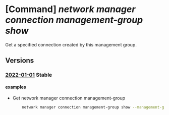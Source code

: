# [Command] _network manager connection management-group show_

Get a specified connection created by this management group.

## Versions

### [2022-01-01](/Resources/mgmt-plane/L3Byb3ZpZGVycy9taWNyb3NvZnQubWFuYWdlbWVudC9tYW5hZ2VtZW50Z3JvdXBzL3t9L3Byb3ZpZGVycy9taWNyb3NvZnQubmV0d29yay9uZXR3b3JrbWFuYWdlcmNvbm5lY3Rpb25zL3t9/2022-01-01.xml) **Stable**

<!-- mgmt-plane /providers/microsoft.management/managementgroups/{}/providers/microsoft.network/networkmanagerconnections/{} 2022-01-01 -->

#### examples

- Get network manager connection management-group
    ```bash
        network manager connection management-group show --management-group-id "testManagementGroupId" --connection-name "testNetworkManagerConnection"
    ```
